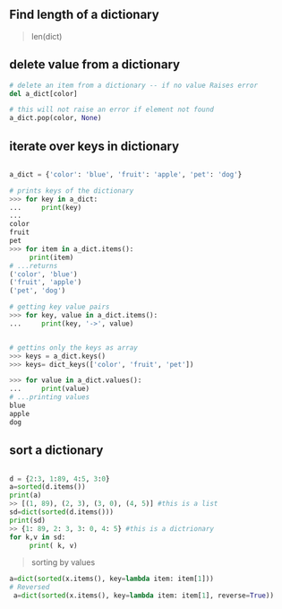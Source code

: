 


## Find length of a dictionary
>  len(dict)
  ## delete value from a dictionary

```python
# delete an item from a dictionary -- if no value Raises error
del a_dict[color]

# this will not raise an error if element not found 
a_dict.pop(color, None)

```

## iterate over keys in dictionary
  
```python

a_dict = {'color': 'blue', 'fruit': 'apple', 'pet': 'dog'}

# prints keys of the dictionary
>>> for key in a_dict:
...     print(key)
...
color
fruit
pet
>>> for item in a_dict.items():
     print(item)
# ...returns 
('color', 'blue')
('fruit', 'apple')
('pet', 'dog')

# getting key value pairs
>>> for key, value in a_dict.items():
...     print(key, '->', value)


# gettins only the keys as array
>>> keys = a_dict.keys()
>>> keys= dict_keys(['color', 'fruit', 'pet'])

>>> for value in a_dict.values():
...     print(value)
# ...printing values
blue
apple
dog
```




## sort a dictionary
```python

d = {2:3, 1:89, 4:5, 3:0}
a=sorted(d.items())
print(a)
>> [(1, 89), (2, 3), (3, 0), (4, 5)] #this is a list
sd=dict(sorted(d.items()))
print(sd)
>> {1: 89, 2: 3, 3: 0, 4: 5} #this is a dictrionary
for k,v in sd:
     print( k, v)
```
> sorting by values
```python
a=dict(sorted(x.items(), key=lambda item: item[1]))
# Reversed
 a=dict(sorted(x.items(), key=lambda item: item[1], reverse=True))
```
 